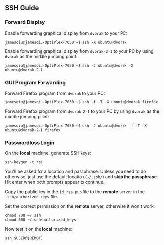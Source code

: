 ## SSH Guide

### Forward Display

Enable forwarding graphical display from `dvorak` to your PC:

```
jamesqiu@jamesqiu-OptiPlex-7050:~$ ssh -X ubuntu@dvorak
```

Enable forwarding graphical display from `dvorak-2-1` to your PC by using `dvorak` as the middle jumping point:

```
jamesqiu@jamesqiu-OptiPlex-7050:~$ ssh -J ubuntu@dvorak -X ubuntu@dvorak-2-1
```

### GUI Program Forwarding

Forward Firefox program from `dvorak` to your PC:

```
jamesqiu@jamesqiu-OptiPlex-7050:~$ ssh -f -T -X ubuntu@dvorak firefox
```

Forward Firefox program from `dvorak-2-1` to your PC by using `dvorak` as the middle jumping point:

```
jamesqiu@jamesqiu-OptiPlex-7050:~$ ssh -J ubuntu@dvorak -f -T -X ubuntu@dvorak-2-1 firefox
```

### Passwordloss Login

On the **local** machine, generate SSH keys:

```
ssh-keygen -t rsa
```

You'll be asked for a location and passphrase. Unless you need to do otherwise, just use the default location (`~/.ssh/`) and **skip the passphrase**.
Hit enter when both prompts appear to continue.

Copy the public key in the `id_rsa.pub` file to the **remote** server in the `.ssh/authorized_keys` file.

Set the correct permission on the **remote** server, otherwise it won't work:

```
chmod 700 ~/.ssh
chmod 600 ~/.ssh/authorized_keys
```

Now test it on the **local** machine:

```
ssh $USER@$REMOTE
```

